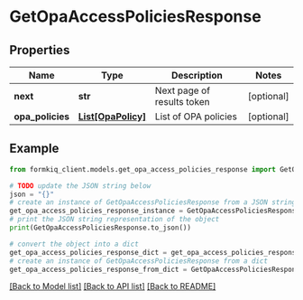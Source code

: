 # GetOpaAccessPoliciesResponse


## Properties

Name | Type | Description | Notes
------------ | ------------- | ------------- | -------------
**next** | **str** | Next page of results token | [optional] 
**opa_policies** | [**List[OpaPolicy]**](OpaPolicy.md) | List of OPA policies | [optional] 

## Example

```python
from formkiq_client.models.get_opa_access_policies_response import GetOpaAccessPoliciesResponse

# TODO update the JSON string below
json = "{}"
# create an instance of GetOpaAccessPoliciesResponse from a JSON string
get_opa_access_policies_response_instance = GetOpaAccessPoliciesResponse.from_json(json)
# print the JSON string representation of the object
print(GetOpaAccessPoliciesResponse.to_json())

# convert the object into a dict
get_opa_access_policies_response_dict = get_opa_access_policies_response_instance.to_dict()
# create an instance of GetOpaAccessPoliciesResponse from a dict
get_opa_access_policies_response_from_dict = GetOpaAccessPoliciesResponse.from_dict(get_opa_access_policies_response_dict)
```
[[Back to Model list]](../README.md#documentation-for-models) [[Back to API list]](../README.md#documentation-for-api-endpoints) [[Back to README]](../README.md)


